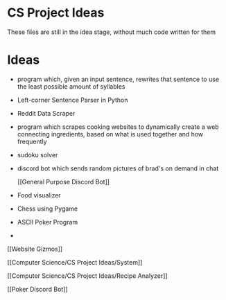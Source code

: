 # CS Project Ideas

These files are still in the idea stage, without much code written for them


# Ideas
- program which, given an input sentence, rewrites that sentence to use the least possible amount of syllables
- Left-corner Sentence Parser in Python
- Reddit Data Scraper
- program which scrapes cooking websites to dynamically create a web connecting ingredients, based on what is used together and how frequently
- sudoku solver
- discord bot which sends random pictures of brad's on demand in chat

    [[General Purpose Discord Bot]]

- Food visualizer
- Chess using Pygame
- ASCII Poker Program
- 

[[Website Gizmos]]

[[Computer Science/CS Project Ideas/System]]

[[Computer Science/CS Project Ideas/Recipe Analyzer]]

[[Poker Discord Bot]]
